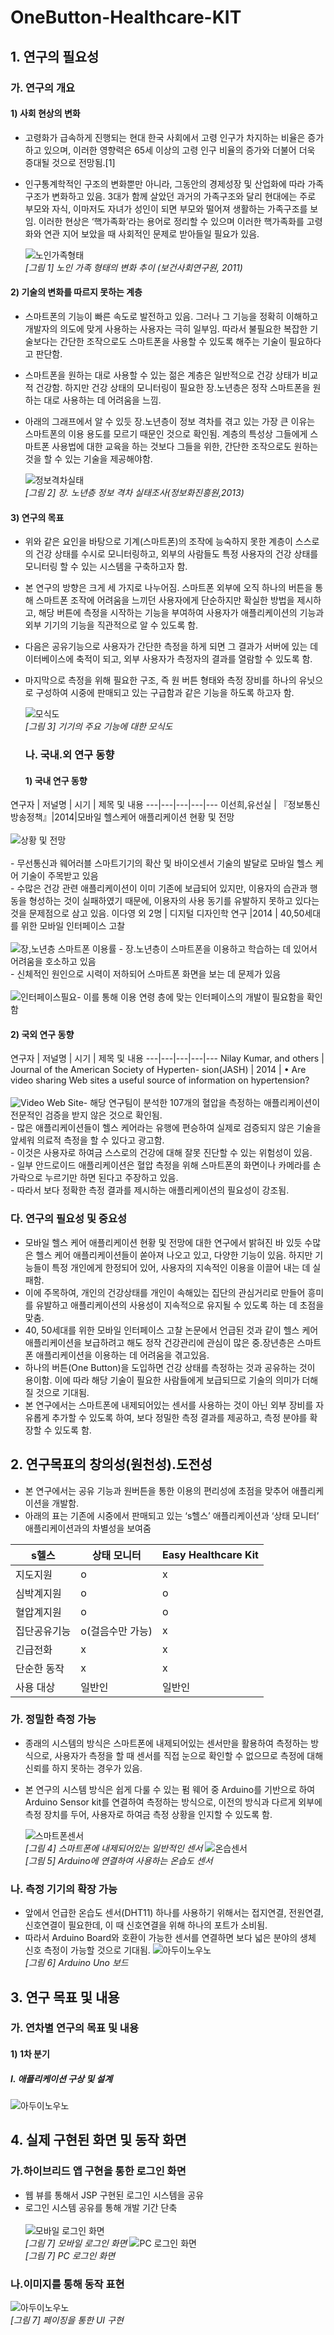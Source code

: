 # OneButton-Healthcare-KIT

## 1. 연구의 필요성
### 가. 연구의 개요
#### 1) 사회 현상의 변화
* 고령화가 급속하게 진행되는 현대 한국 사회에서 고령 인구가 차지하는 비율은 증가하고 있으며, 이러한 영향력은 65세 이상의 고령 인구 비율의 증가와 더불어 더욱 증대될 것으로 전망됨.[1]

* 인구통계학적인 구조의 변화뿐만 아니라, 그동안의 경제성장 및 산업화에 따라 가족구조가 변화하고 있음. 3대가 함께 살았던 과거의 가족구조와 달리 현대에는 주로 부모와 자식, 이마저도 자녀가 성인이 되면 부모와 떨어져 생활하는 가족구조를 보임. 이러한 현상은 ‘핵가족화’라는 용어로 정리할 수 있으며 이러한 핵가족화를 고령화와 연관 지어 보았을 때 사회적인 문제로 받아들일 필요가 있음.

    ![노인가족형태](./image/image01.png)
    <br>_[그림 1] 노인 가족 형태의 변화 추이 (보건사회연구원, 2011)_

#### 2) 기술의 변화를 따르지 못하는 계층
* 스마트폰의 기능이 빠른 속도로 발전하고 있음. 그러나 그 기능을 정확히 이해하고 개발자의 의도에 맞게 사용하는 사용자는 극히 일부임. 따라서 불필요한 복잡한 기술보다는 간단한 조작으로도 스마트폰을 사용할 수 있도록 해주는 기술이 필요하다고 판단함.
* 스마트폰을 원하는 대로 사용할 수 있는 젊은 계층은 일반적으로 건강 상태가 비교적 건강함. 하지만 건강 상태의 모니터링이 필요한 장․노년층은 정작 스마트폰을 원하는 대로 사용하는 데 어려움을 느낌.
* 아래의 그래프에서 알 수 있듯 장․노년층이 정보 격차를 겪고 있는 가장 큰 이유는 스마트폰의 이용 용도를 모르기 때문인 것으로 확인됨. 계층의 특성상 그들에게 스마트폰 사용법에 대한 교육을 하는 것보다 그들을 위한, 간단한 조작으로도 원하는 것을 할 수 있는 기술을 제공해야함.

  ![정보격차실태](./image/image02.png)
  <br>_[그림 2] 장․ 노년층 정보 격차 실태조사(정보화진흥원,2013)_

#### 3) 연구의 목표
* 위와 같은 요인을 바탕으로 기계(스마트폰)의 조작에 능숙하지 못한 계층이 스스로의 건강 상태를 수시로 모니터링하고, 외부의 사람들도 특정 사용자의 건강 상태를 모니터링 할 수 있는 시스템을 구축하고자 함.
* 본 연구의 방향은 크게 세 가지로 나누어짐. 스마트폰 외부에 오직 하나의 버튼을 통해 스마트폰 조작에 어려움을 느끼던 사용자에게 단순하지만 확실한 방법을 제시하고, 해당 버튼에 측정을 시작하는 기능을 부여하여 사용자가 애플리케이션의 기능과 외부 기기의 기능을 직관적으로 알 수 있도록 함.
* 다음은 공유기능으로 사용자가 간단한 측정을 하게 되면 그 결과가 서버에 있는 데이터베이스에 축적이 되고, 외부 사용자가 측정자의 결과를 열람할 수 있도록 함.
* 마지막으로 측정을 위해 필요한 구조, 즉 원 버튼 형태와 측정 장비를 하나의 유닛으로 구성하여 시중에 판매되고 있는 구급함과 같은 기능을 하도록 하고자 함.

  ![모식도](./image/image03.png)
  <br>_[그림 3] 기기의 주요 기능에 대한 모식도_

  ### 나. 국내․외 연구 동향
  #### 1) 국내 연구 동향

연구자 | 저널명 | 시기 | 제목 및 내용
---|---|---|---|---
이선희,유선실 | 『정보통신방송정책』|2014|모바일 헬스케어 애플리케이션 현황 및 전망<br><br>![상황 및 전망](./image/image04.png)<br><br> - 무선통신과 웨어러블 스마트기기의 확산 및 바이오센서 기술의 발달로 모바일 헬스 케어 기술이 주목받고 있음<br> - 수많은 건강 관련 애플리케이션이 이미 기존에 보급되어 있지만, 이용자의 습관과 행동을 형성하는 것이 실패하였기 때문에, 이용자의 사용 동기를 유발하지 못하고 있다는 것을 문제점으로 삼고 있음.
이다영 외 2명 | 디지털 디자인학 연구 |2014 | 40,50세대를 위한 모바일 인터페이스 고찰<br><br>![장,노년층 스마트폰 이용률](./image/image05.png) - 장․노년층이 스마트폰을 이용하고 학습하는 데 있어서 어려움을 호소하고 있음<br>- 신체적인 원인으로 시력이 저하되어 스마트폰 화면을 보는 데 문제가 있음<br><br>![인터페이스필요](./image/image06.png)- 이를 통해 이용 연령 층에 맞는 인터페이스의 개발이 필요함을 확인함

#### 2) 국외 연구 동향

연구자 | 저널명 | 시기 | 제목 및 내용
---|---|---|---|---
Nilay Kumar, and others | Journal of the American Society of Hyperten- sion(JASH) | 2014 | • Are video sharing Web sites a useful source of information on hypertension?<br><br>![Video Web Site](./image/image07.png)- 해당 연구팀이 분석한 107개의 혈압을 측정하는 애플리케이션이 전문적인 검증을 받지 않은 것으로 확인됨.<br> - 많은 애플리케이션들이 헬스 케어라는 유행에 편승하여 실제로 검증되지 않은 기술을 앞세워 의료적 측정을 할 수 있다고 광고함.<br>- 이것은 사용자로 하여금 스스로의 건강에 대해 잘못 진단할 수 있는 위험성이 있음.<br>-  일부 안드로이드 애플리케이션은 혈압 측정을 위해 스마트폰의 화면이나 카메라를 손가락으로 누르기만 하면 된다고 주장하고 있음.<br>- 따라서 보다 정확한 측정 결과를 제시하는 애플리케이션의 필요성이 강조됨.

### 다. 연구의 필요성 및 중요성
* 모바일 헬스 케어 애플리케이션 현황 및 전망에 대한 연구에서 밝혀진 바 있듯 수많은 헬스 케어 애플리케이션들이 쏟아져 나오고 있고, 다양한 기능이 있음. 하지만 기능들이 특정 개인에게 한정되어 있어, 사용자의 지속적인 이용을 이끌어 내는 데 실패함.
* 이에 주목하여, 개인의 건강상태를 개인이 속해있는 집단의 관심거리로 만들어 흥미를 유발하고 애플리케이션의 사용성이 지속적으로 유지될 수 있도록 하는 데 초점을 맞춤.
* 40, 50세대를 위한 모바일 인터페이스 고찰 논문에서 언급된 것과 같이 헬스 케어 애플리케이션을 보급하려고 해도 정작 건강관리에 관심이 많은 중․장년층은 스마트폰 애플리케이션을 이용하는 데 어려움을 겪고있음.
* 하나의 버튼(One Button)을 도입하면 건강 상태를 측정하는 것과 공유하는 것이 용이함. 이에 따라 해당 기술이 필요한 사람들에게 보급되므로 기술의 의미가 더해질 것으로 기대됨.
* 본 연구에서는 스마트폰에 내제되어있는 센서를 사용하는 것이 아닌 외부 장비를 자유롭게 추가할 수 있도록 하여, 보다 정밀한 측정 결과를 제공하고, 측정 분야를 확장할 수 있도록 함.

## 2. 연구목표의 창의성(원천성)․도전성

* 본 연구에서는 공유 기능과 원버튼을 통한 이용의 편리성에 초점을 맞추어 애플리케이션을 개발함.
* 아래의 표는 기존에 시중에서 판매되고 있는 ‘s헬스’ 애플리케이션과 ‘상태 모니터’ 애플리케이션과의 차별성을 보여줌

| s헬스 | 상태 모니터 | Easy Healthcare Kit
---|---|---
지도지원|o|x|o
심박계지원|o|o|x
혈압계지원|o|o|o
집단공유기능|o(걸음수만 가능)|x|o
긴급전화|x|x|o
단순한 동작|x|x|o(원버튼)
사용 대상|일반인|일반인|정보취약계층 및 일반인

### 가. 정밀한 측정 가능

* 종래의 시스템의 방식은 스마트폰에 내제되어있는 센서만을 활용하여 측정하는 방식으로, 사용자가 측정을 할 때 센서를 직접 눈으로 확인할 수 없으므로 측정에 대해 신뢰를 하지 못하는 경우가 있음.
* 본 연구의 시스템 방식은 쉽게 다룰 수 있는 펌 웨어 중 Arduino를 기반으로 하여 Arduino Sensor kit를 연결하여 측정하는 방식으로, 이전의 방식과 다르게 외부에 측정 장치를 두어, 사용자로 하여금 측정 상황을 인지할 수 있도록 함.

  ![스마트폰센서](./image/image08.png)
<br>_[그림 4] 스마트폰에 내제되어있는 일반적인 센서_
  ![온습센서](./image/image09.png)
<br>_[그림 5] Arduino에 연결하여 사용하는 온습도 센서_

### 나. 측정 기기의 확장 가능

* 앞에서 언급한 온습도 센서(DHT11) 하나를 사용하기 위해서는 접지연결, 전원연결, 신호연결이 필요한데, 이 때 신호연결을 위해 하나의 포트가 소비됨.
* 따라서 Arduino Board와 호환이 가능한 센서를 연결하면 보다 넓은 분야의 생체 신호 측정이 가능할 것으로 기대됨.
  ![아두이노우노](./image/image10.png)
<br>_[그림 6] Arduino Uno 보드_

## 3. 연구 목표 및 내용
### 가. 연차별 연구의 목표 및 내용
#### 1) 1차 분기
##### Ⅰ. 애플리케이션 구상 및 설계

![아두이노우노](./image/image11.png)

## 4. 실제 구현된 화면 및 동작 화면
### 가.하이브리드 앱 구현을 통한 로그인 화면
* 웹 뷰를 통해서 JSP 구현된 로그인 시스템을 공유
* 로그인 시스템 공유를 통해 개발 기간 단축
<br><br>
  ![모바일 로그인 화면](./image/image12.png)
<br>_[그림 7] 모바일 로그인 화면_
  ![ PC 로그인 화면](./image/image13.png)
<br>_[그림 7] PC 로그인 화면_

### 나.이미지를 통해 동작 표현
![아두이노우노](./image/gif01.gif)
<br>_[그림 7] 페이징을 통한 UI 구현_
